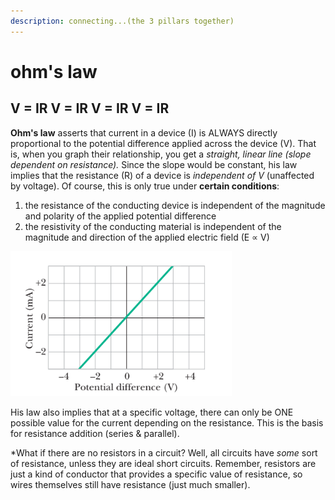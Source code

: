```yaml
---
description: connecting...(the 3 pillars together)
---
```


# ohm's law

## V = IR           V = IR          V = IR            V = IR

**Ohm's law** asserts that current in a device (I) is ALWAYS directly proportional to the potential difference applied across the device (V). That is, when you graph their relationship, you get a _straight, linear line (slope dependent on resistance)._ Since the slope would be constant, his law implies that the resistance (R) of a device is _independent of V_ (unaffected by voltage). Of course, this is only true under **certain conditions**:&#x20;

1. the resistance of the conducting device is independent of the magnitude and polarity of the applied potential difference
2. the resistivity of the conducting material is independent of the magnitude and direction of the applied electric field (E ∝ V)

![plot of i vs. V when device is 1000 Ω resistor](<../.gitbook/assets/image (21) (1) (1).png>)

His law also implies that at a specific voltage, there can only be ONE possible value for the current depending on the resistance. This is the basis for resistance addition (series & parallel).

\*What if there are no resistors in a circuit? Well, all circuits have _some_ sort of resistance, unless they are ideal short circuits. Remember, resistors are just a kind of conductor that provides a specific value of resistance, so wires themselves still have resistance (just much smaller).

